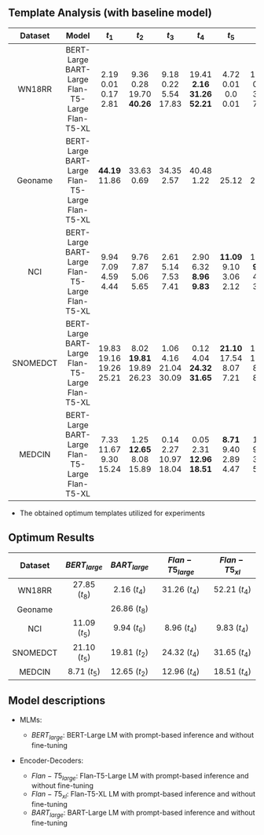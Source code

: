 

## Template Analysis (with baseline model)

| Dataset  |                          Model                          |              $t_1$               |                $t_2$                |              $t_3$              |                    $t_4$                    |               $t_5$                |               $t_6$                |              $t_7$              |                $t_8$                |
|:--------:|:-------------------------------------------------------:|:--------------------------------:|:-----------------------------------:|:-------------------------------:|:-------------------------------------------:|:----------------------------------:|:----------------------------------:|:-------------------------------:|:-----------------------------------:|
|  WN18RR  | BERT-Large<br>BART-Large<br>Flan-T5-Large<br>Flan-T5-XL |   2.19<br>0.01<br>0.17<br>2.81   | 9.36<br>0.28<br>19.70<br>**40.26**  |  9.18<br>0.22<br>5.54<br>17.83  | 19.41<br>**2.16**<br>**31.26**<br>**52.21** |    4.72<br>0.01<br>0.0<br>0.01     |   19.34<br>0.03 <br>3.03<br>7.75   |  9.93<br>0.0<br>5.70<br>18.47   | **27.85**<br>0.19<br>26.80<br>18.85 |
| Geoname  | BERT-Large<br>BART-Large<br>Flan-T5-Large<br>Flan-T5-XL |    **44.19**<br>11.86<br><br>    |        33.63<br>0.69<br><br>        |      34.35<br>2.57<br><br>      |            40.48<br>1.22<br><br>            |         <br>25.12<br><br>          |         <br>25.98<br><br>          |        <br>8.42<br><br>         |       <br>**26.86** <br><br>        |
|   NCI    | BERT-Large<br>BART-Large<br>Flan-T5-Large<br>Flan-T5-XL |   9.94<br>7.09<br>4.59<br>4.44   |    9.76<br>7.87<br>5.06<br>5.65     |  2.61<br>5.14<br>7.53<br>7.41   |    2.90<br>6.32 <br>**8.96**<br>**9.83**    | **11.09**<br>9.10<br>3.06<br>2.12  | 10.96 <br>**9.94**<br>4.25<br>3.29 |  1.12<br>7.24<br>5.48<br>3.87   |    1.36 <br>8.26<br>5.84<br>6.28    |
| SNOMEDCT | BERT-Large<br>BART-Large<br>Flan-T5-Large<br>Flan-T5-XL | 19.83<br>19.16<br>19.26<br>25.21 | 8.02<br>**19.81**<br>19.89<br>26.23 | 1.06<br>4.16 <br>21.04<br>30.09 |   0.12<br>4.04<br>**24.32**<br>**31.65**    | **21.10**<br>17.54<br>8.07<br>7.21 |   12.76<br>17.89<br>8.90<br>8.22   | 0.45<br>10.06<br>11.54<br>15.58 |   0.04<br>9.43<br>12.92<br>17.22    |
|  MEDCIN  | BERT-Large<br>BART-Large<br>Flan-T5-Large<br>Flan-T5-XL |  7.33<br>11.67<br>9.30<br>15.24  | 1.25<br>**12.65**<br>8.08<br>15.89  | 0.14<br>2.27<br>10.97<br>18.04  |   0.05<br>2.31<br>**12.96**<br>**18.51**    |  **8.71**<br>9.40<br>2.89<br>4.47  |    1.19<br>9.22<br>3.59<br>5.44    |  0.08<br>5.47<br>6.71<br>11.14  |    0.01<br>4.82<br>6.78<br>11.09    |

* The obtained optimum templates utilized for experiments

## Optimum Results

| Dataset  | $BERT_{large}$ | $BART_{large}$ | $Flan-T5_{large}$ | $Flan-T5_{xl}$ |
|:--------:|:--------------:|:--------------:|:-----------------:|:--------------:|
|  WN18RR  | 27.85 $(t_8)$  |  2.16 $(t_4)$  |   31.26 $(t_4)$   | 52.21 $(t_4)$  |
| Geoname  |                | 26.86 $(t_8)$  |                   |                |
|   NCI    | 11.09 $(t_5)$  |  9.94 $(t_6)$  |   8.96  $(t_4)$   |  9.83 $(t_4)$  |
| SNOMEDCT | 21.10 $(t_5)$  | 19.81 $(t_2)$  |   24.32 $(t_4)$   | 31.65 $(t_4)$  | 
|  MEDCIN  |  8.71 $(t_5)$  | 12.65 $(t_2)$  |   12.96 $(t_4)$   | 18.51 $(t_4)$   |


## Model descriptions

- MLMs:
  * $BERT_{large}$: BERT-Large LM with prompt-based inference and without fine-tuning

- Encoder-Decoders:
  * $Flan-T5_{large}$: Flan-T5-Large LM with prompt-based inference and without fine-tuning
  * $Flan-T5_{xl}$: Flan-T5-XL LM with prompt-based inference and without fine-tuning
  * $BART_{large}$: BART-Large LM with prompt-based inference and without fine-tuning
